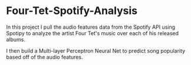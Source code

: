 # Four-Tet-Spotify-Analysis

In this project I pull the audio features data from the Spotify API using Spotipy to analyze the artist Four Tet's music over each of his released albums.

I then build a Multi-layer Perceptron Neural Net to predict song popularity based off of the audio features.
